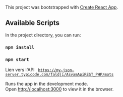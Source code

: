 This project was bootstrapped with [Create React App](https://github.com/facebook/create-react-app).

## Available Scripts

In the project directory, you can run:

### `npm install`
### `npm start`

Lien vers l'API <code> https://my-json-server.typicode.com/faldji/AsvamApiREST_PHP/mots</code>

Runs the app in the development mode.<br>
Open [http://localhost:3000](http://localhost:3000) to view it in the browser.

